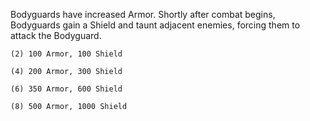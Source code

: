Bodyguards have increased Armor. Shortly after combat begins, Bodyguards gain a Shield and taunt adjacent enemies, forcing them to attack the Bodyguard.

	(2) 100 Armor, 100 Shield

	(4) 200 Armor, 300 Shield

	(6) 350 Armor, 600 Shield

	(8) 500 Armor, 1000 Shield